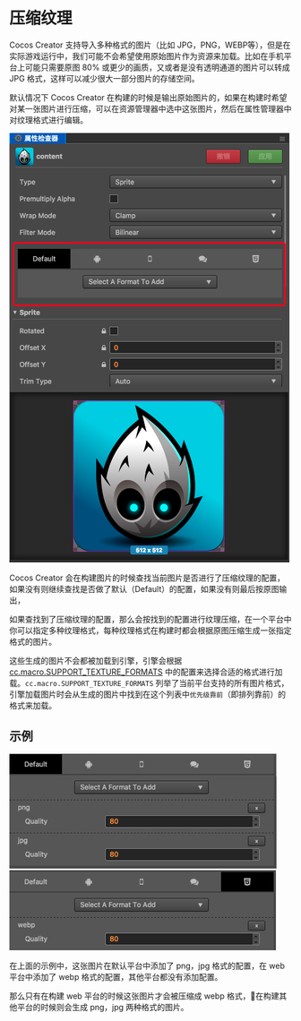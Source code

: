 # 压缩纹理

Cocos Creator 支持导入多种格式的图片（比如 JPG，PNG，WEBP等），但是在实际游戏运行中，我们可能不会希望使用原始图片作为资源来加载。比如在手机平台上可能只需要原图 80% 或更少的画质，又或者是没有透明通道的图片可以转成 JPG 格式，这样可以减少很大一部分图片的存储空间。

默认情况下 Cocos Creator 在构建的时候是输出原始图片的，如果在构建时希望对某一张图片进行压缩，可以在资源管理器中选中这张图片，然后在属性管理器中对纹理格式进行编辑。

![compress-texture](compress-texture/compress-texture.png)

Cocos Creator 会在构建图片的时候查找当前图片是否进行了压缩纹理的配置，如果没有则继续查找是否做了默认（Default）的配置，如果没有则最后按原图输出，

如果查找到了压缩纹理的配置，那么会按找到的配置进行纹理压缩，在一个平台中你可以指定多种纹理格式，每种纹理格式在构建时都会根据原图压缩生成一张指定格式的图片。

这些生成的图片不会都被加载到引擎，引擎会根据 [cc.macro.SUPPORT_TEXTURE_FORMATS](https://github.com/cocos-creator/engine/blob/master/cocos2d/core/platform/CCMacro.js#L359) 中的配置来选择合适的格式进行加载。`cc.macro.SUPPORT_TEXTURE_FORMATS` 列举了当前平台支持的所有图片格式，引擎加载图片时会从生成的图片中找到在这个列表中`优先级靠前`（即排列靠前）的格式来加载。

## 示例

![1](compress-texture/1.png)
![2](compress-texture/2.png)

在上面的示例中，这张图片在默认平台中添加了 png，jpg 格式的配置，在 web 平台中添加了 webp 格式的配置，其他平台都没有添加配置。

那么只有在构建 web 平台的时候这张图片才会被压缩成 webp 格式，在构建其他平台的时候则会生成 png，jpg 两种格式的图片。
